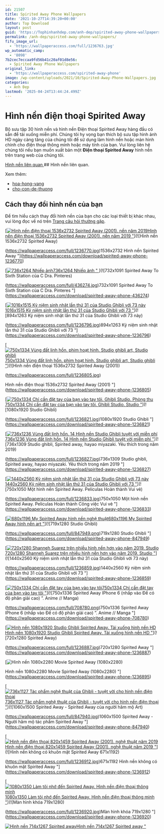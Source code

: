 ```yaml
---
id: 21507
title: Spirited Away Phone Wallpapers
date: '2021-10-27T14:39:20+00:00'
author: Top Download
layout: post
guid: 'https://Tophinhanhdep.com/anh-dep/spirited-away-phone-wallpapers/'
permalink: /anh-dep/spirited-away-phone-wallpapers/
fifu_image_url:
  - 'https://wallpaperaccess.com/full/1236763.jpg'
wp_automatic_camp:
  - '8098'
7b2cec7eccaa9fd56b41c20af01d8e56:
  - Spirited Away Phone Wallpapers
original_link:
  - 'https://wallpaperaccess.com/spirited-away-phone'
image: /wp-content/uploads/2021/10/Spirited-Away-Phone-Wallpapers.jpg
categories:
  - Ảnh Đẹp
lastmod: '2025-04-24T13:44:24.499Z'
---
```

# Hình nền điện thoại Spirited Away

Bộ sưu tập 30 hình nền và hình nền Điện thoại Spirited Away hàng đầu có sẵn để tải xuống miễn phí. Chúng tôi hy vọng bạn thích bộ sưu tập hình ảnh HD ngày càng tăng của chúng tôi để sử dụng làm hình nền hoặc màn hình chính cho điện thoại thông minh hoặc máy tính của bạn. Vui lòng liên hệ chúng tôi nếu bạn muốn xuất bản một **Điện thoại Spirited Away** hình nền trên trang web của chúng tôi.

[Hình nền liên quan ](#related) ## Hình nền liên quan.

   
 Xem thêm:

   
- [hoa-hong-vang](https://tophinhanhdep.com/hoa-hong/hoa-hong-vang/)
- [cho-con-de-thuong](https://tophinhanhdep.com/the-gioi-dong-vat/cho-con-de-thuong/)

## Cách thay đổi hình nền của bạn

Để tìm hiểu cách thay đổi hình nền của bạn cho các loại thiết bị khác nhau, vui lòng đọc về nó trên [Trang câu hỏi thường gặp](https://tophinhanhdep.com/faq/).

  
[[![Hình nền điện thoại 1536x2732 Spirited Away (2001).  nền năm 2019](https://wallpaperaccess.com/full/1236763.jpg)Hình nền điện thoại 1536x2732 Spirited Away (2001). nền năm 2019 "](https://wallpaperaccess.com/download/spirited-away-phone-1236763)](![Hình nền 1536x2732 Spirited Away)

(https://wallpaperaccess.com/full/1236770.jpg)1536x2732 Hình nền Spirited Away "](https://wallpaperaccess.com/download/spirited-away-phone-1236770)

[[![736x1264 Nhiếp ảnh](https://wallpaperaccess.com/full/1236780.jpg)736x1264 Nhiếp ảnh " ](https://wallpaperaccess.com/download/spirited-away-phone-1236780)](![732x1091 Spirited Away To Sixth Station của C Dra.  Pinteres)

(https://wallpaperaccess.com/full/436274.jpg)732x1091 Spirited Away To Sixth Station của C Dra. Pinteres "](https://wallpaperaccess.com/download/spirited-away-phone-436274)

[[![1016x1515 Kỷ niệm sinh nhật lần thứ 31 của Studio Ghibli với 73 này](https://wallpaperaccess.com/full/1236786.jpg)1016x1515 Kỷ niệm sinh nhật lần thứ 31 của Studio Ghibli với 73 "](https://wallpaperaccess.com/download/spirited-away-phone-1236786)](![894x1263 Kỷ niệm sinh nhật lần thứ 31 của Studio Ghibli với 73 này)

(https://wallpaperaccess.com/full/1236796.jpg)894x1263 Kỷ niệm sinh nhật lần thứ 31 của Studio Ghibli với 73 "](https://wallpaperaccess.com/download/spirited-away-phone-1236796)

[[![750x1334 Vùng đất linh hồn.  phim hoạt hình.  Studio ghibli art, Studio ghibli](https://wallpaperaccess.com/full/847939.jpg)750x1334 Vùng đất linh hồn. phim hoạt hình. Studio ghibli art, Studio ghibli "](https://wallpaperaccess.com/download/spirited-away-phone-847939)](![Hình nền điện thoại 1536x2732 Spirited Away (2001))

(https://wallpaperaccess.com/full/1236805.jpg)

Hình nền điện thoại 1536x2732 Spirited Away (2001) "](https://wallpaperaccess.com/download/spirited-away-phone-1236805)

[[![750x1334 Chỉ cần đặt tay của bạn vào tay tôi.  Ghibli Studio.  Phòng thu](https://wallpaperaccess.com/full/708733.png)750x1334 Chỉ cần đặt tay của bạn vào tay tôi. Ghibli Studio. Studio "](https://wallpaperaccess.com/download/spirited-away-phone-708733)](![1080x1920 Studio Ghibli)

(https://wallpaperaccess.com/full/1236821.jpg)1080x1920 Studio Ghibli "](https://wallpaperaccess.com/download/spirited-away-phone-1236821)

[[![736x1236 Vùng đất linh hồn.  14 Hình nền Studio Ghibli tuyệt vời miễn phí](https://wallpaperaccess.com/full/1236823.jpg)736x1236 Vùng đất linh hồn. 14 Hình nền Studio Ghibli tuyệt vời miễn phí "](https://wallpaperaccess.com/download/spirited-away-phone-1236823)](![736x1309 Studio ghibli, Spirited away, hayao miyazaki.  Yêu thích trong năm 2019)

(https://wallpaperaccess.com/full/1236827.jpg)736x1309 Studio ghibli, Spirited away, hayao miyazaki. Yêu thích trong năm 2019 "](https://wallpaperaccess.com/download/spirited-away-phone-1236827)

[[![1440x2560 Kỷ niệm sinh nhật lần thứ 31 của Studio Ghibli với 73 này](https://wallpaperaccess.com/full/1236830.jpg)1440x2560 Kỷ niệm sinh nhật lần thứ 31 của Studio Ghibli với 73 "](https://wallpaperaccess.com/download/spirited-away-phone-1236830)](![750x1050 Một hình nền Spirited Away.  Peliculas Hoàn thành Vui vẻ)

(https://wallpaperaccess.com/full/1236833.jpg)750x1050 Một hình nền Spirited Away. Peliculas Hoàn thành Công việc Vui vẻ "](https://wallpaperaccess.com/download/spirited-away-phone-1236833)

[[![680x1196 My Spirited Away hình nền nghệ thuật](https://wallpaperaccess.com/full/1236834.jpg)680x1196 My Spirited Away hình nền art "](https://wallpaperaccess.com/download/spirited-away-phone-1236834)](![719x1280 Studio Ghibli)

(https://wallpaperaccess.com/full/847949.png)719x1280 Studio Ghibli "](https://wallpaperaccess.com/download/spirited-away-phone-847949)

[[![720x1280 Shanneh Suarez trên nhiều hình nền hơn vào năm 2019. Studio](https://wallpaperaccess.com/full/1236846.jpg)720x1280 Shanneh Suarez trên nhiều hình nền hơn vào năm 2019. Studio "](https://wallpaperaccess.com/download/spirited-away-phone-1236846)](![1440x2560 Kỷ niệm sinh nhật lần thứ 31 của Studio Ghibli với 73 này)

(https://wallpaperaccess.com/full/1236859.jpg)1440x2560 Kỷ niệm sinh nhật lần thứ 31 của Studio Ghibli với 73 "](https://wallpaperaccess.com/download/spirited-away-phone-1236859)

[[![750x1334 Chỉ cần đặt tay của bạn vào tay tôi](https://wallpaperaccess.com/full/1236861.png)750x1334 Chỉ cần đặt tay của bạn vào tay tôi "](https://wallpaperaccess.com/download/spirited-away-phone-1236861)](![750x1336 Spirited Away IPhone 6 (nhấp vào Để có độ phân giải cao) ”.  Anime // Manga)

(https://wallpaperaccess.com/full/708780.png)750x1336 Spirited Away IPhone 6 (nhấp vào Để có độ phân giải cao) ”. Anime // Manga "](https://wallpaperaccess.com/download/spirited-away-phone-708780)

[[![Hình nền 1080x1920 Studio Ghibli Spirited Away.  Tải xuống hình nền HD](https://wallpaperaccess.com/full/848006.jpg)Hình nền 1080x1920 Studio Ghibli Spirited Away. Tải xuống hình nền HD "](https://wallpaperaccess.com/download/spirited-away-phone-848006)](![720x1280 Spirited Away)

(https://wallpaperaccess.com/full/1236887.jpg)720x1280 Spirited Away "](https://wallpaperaccess.com/download/spirited-away-phone-1236887)

[![Hình nền 1080x2280 Movie Spirited Away (1080x2280)](https://wallpaperaccess.com/full/1236895.jpg)

Hình nền 1080x2280 Movie Spirited Away (1080x2280) "](https://wallpaperaccess.com/download/spirited-away-phone-1236895)

[[![736x1127 Tác phẩm nghệ thuật của Ghibli - tuyệt vời cho hình nền điện thoại](https://wallpaperaccess.com/full/708729.jpg)736x1127 Tác phẩm nghệ thuật của Ghibli - tuyệt vời cho hình nền điện thoại "](https://wallpaperaccess.com/download/spirited-away-phone-708729)](![1060x1500 Spirited Away - Spirited Away của người hâm mộ Art)

(https://wallpaperaccess.com/full/847940.jpg)1060x1500 Spirited Away - Người hâm mộ tác phẩm Spirited Away "](https://wallpaperaccess.com/download/spirited-away-phone-847940)

[[![Hình nền điện thoại 820x1459 Spirited Away (2001).  nghệ thuật năm 2019](https://wallpaperaccess.com/full/1236906.jpg)Hình nền điện thoại 820x1459 Spirited Away (2001). nghệ thuật năm 2019 "](https://wallpaperaccess.com/download/spirited-away-phone-1236906)](![Hình nền không có khuôn mặt Spirited Away 671x1192)

(https://wallpaperaccess.com/full/1236912.jpg)671x1192 Hình nền không có khuôn mặt Spirited Away "](https://wallpaperaccess.com/download/spirited-away-phone-1236912)

[[![1080x1350 Làm tôi nhớ đến Spirited Away.  Hình nền điện thoại thông minh](https://wallpaperaccess.com/full/1236919.jpg)1080x1350 Làm tôi nhớ đến Spirited Away. Hình nền điện thoại thông minh "](https://wallpaperaccess.com/download/spirited-away-phone-1236919)](![Màn hình khóa 719x1280)

(https://wallpaperaccess.com/full/1236920.jpg)Màn hình khóa 719x1280 "](https://wallpaperaccess.com/download/spirited-away-phone-1236920)

[![Hình nền 714x1267 Spirited away](https://wallpaperaccess.com/full/1236932.jpg)Hình nền 714x1267 Spirited away "](https://wallpaperaccess.com/download/spirited-away-phone-1236932)
